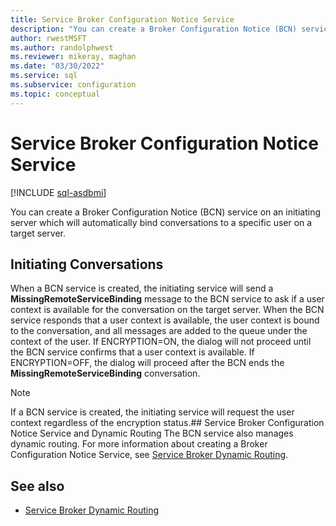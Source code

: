 ```yaml
---
title: Service Broker Configuration Notice Service
description: "You can create a Broker Configuration Notice (BCN) service on an initiating server which will automatically bind conversations to a specific user on a target server."
author: rwestMSFT
ms.author: randolphwest
ms.reviewer: mikeray, maghan
ms.date: "03/30/2022"
ms.service: sql
ms.subservice: configuration
ms.topic: conceptual
---
```


# Service Broker Configuration Notice Service

[!INCLUDE [sql-asdbmi](../../includes/applies-to-version/sql-asdbmi.md)]

You can create a Broker Configuration Notice (BCN) service on an initiating server which will automatically bind conversations to a specific user on a target server.

## Initiating Conversations

When a BCN service is created, the initiating service will send a **MissingRemoteServiceBinding** message to the BCN service to ask if a user context is available for the conversation on the target server. When the BCN service responds that a user context is available, the user context is bound to the conversation, and all messages are added to the queue under the context of the user. If ENCRYPTION=ON, the dialog will not proceed until the BCN service confirms that a user context is available. If ENCRYPTION=OFF, the dialog will proceed after the BCN ends the **MissingRemoteServiceBinding** conversation.

> [!NOTE]
> If a BCN service is created, the initiating service will request the user context regardless of the encryption status.## Service Broker Configuration Notice Service and Dynamic Routing
The BCN service also manages dynamic routing. For more information about creating a Broker Configuration Notice Service, see [Service Broker Dynamic Routing](service-broker-dynamic-routing.md).

## See also

- [Service Broker Dynamic Routing](service-broker-dynamic-routing.md)
